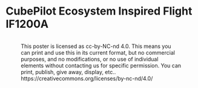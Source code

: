 # CubePilot Ecosystem Inspired Flight IF1200A

<figure><img src="../.gitbook/assets/CubePilot Ecosystem Inspired Flight IF1200A.jpg" alt=""><figcaption><p>This poster is licensed as cc-by-NC-nd 4.0. This means you can print and use this in its current format, but no commercial purposes, and no modifications, or no use of individual elements without contacting us for specific permission. You can print, publish, give away, display, etc.. <br>https://creativecommons.org/licenses/by-nc-nd/4.0/</p></figcaption></figure>
